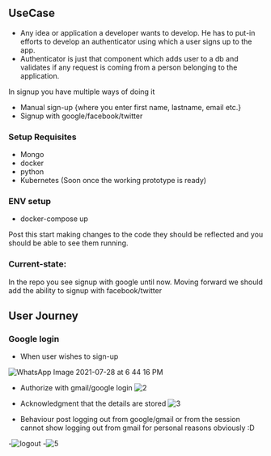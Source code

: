 ## UseCase
- Any idea or application a developer wants to develop. He has to put-in efforts to develop an authenticator using which a user signs up to the app. 
- Authenticator is just that component which adds user to a db and validates if any request is coming from a person belonging to the application.

In signup you have multiple ways of doing it
- Manual sign-up {where you enter first name, lastname, email etc.}
- Signup with google/facebook/twitter

### Setup Requisites
 - Mongo
 - docker
 - python
 - Kubernetes (Soon once the working prototype is ready)

### ENV setup 
 - docker-compose up

Post this start making changes to the code they should be reflected and you should be able to see them running.

### Current-state: 
In the repo you see signup with google until now. Moving forward we should add the ability to signup with facebook/twitter

## User Journey
### Google login
 - When user wishes to sign-up

![WhatsApp Image 2021-07-28 at 6 44 16 PM](https://user-images.githubusercontent.com/15846947/127329000-12621164-ba6d-4775-bd40-8c9f4395ed59.jpeg)

- Authorize with gmail/google login
![2](https://user-images.githubusercontent.com/15846947/127329338-7e20218f-cccb-4059-817a-c27fdce6510d.jpeg)

- Acknowledgment that the details are stored
![3](https://user-images.githubusercontent.com/15846947/127329361-2b7d2e96-4a13-4245-b0db-1c6ead685195.jpeg)

- Behaviour post logging out from google/gmail or from the session
 cannot show logging out from gmail for personal reasons obviously :D
 
-![logout](https://user-images.githubusercontent.com/15846947/128707098-0c98a932-0bb9-4a51-ab6d-9d372677dc67.png)
-![5](https://user-images.githubusercontent.com/15846947/127329414-3f56d681-28b2-47a4-9277-eba437d419d5.jpeg)
